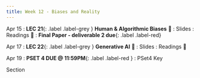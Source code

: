 ```yaml
---
title: Week 12 - Biases and Reality
---
```


Apr 15
: **LEC 21**{: .label .label-grey } **Human & Algorithmic Biases** 🎥
  : Slides
: Readings 📖
: **Final Paper - deliverable 2 due**{: .label .label-red}

Apr 17
: **LEC 22**{: .label .label-grey } **Generative AI** 🎥
  : Slides
: Readings 📖


Apr 19
: **PSET 4 DUE @ 11:59PM**{: .label .label-red }
  : PSet4 Key

Section

